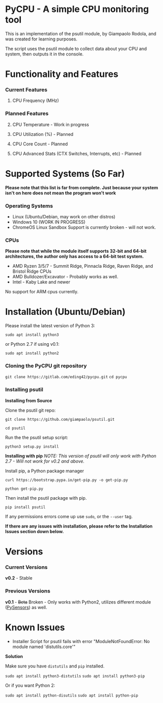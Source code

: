 # PyCPU - A simple CPU monitoring tool

This is an implementation of the psutil module, by Giampaolo Rodola, and was created for learning purposes.

The script uses the psutil module to collect data about your CPU and system, then outputs it in the console. 

# Functionality and Features
### Current Features

1. CPU Frequency (MHz)

### Planned Features

2. CPU Temperature - Work in progress

3. CPU Utilization (%) - Planned

4. CPU Core Count - Planned

5. CPU Advanced Stats (CTX Switches, Interrupts, etc) - Planned

# Supported Systems (So Far)
**Please note that this list is far from complete. Just because your system isn't on here does not mean the program won't work**

### Operating Systems

* Linux (Ubuntu/Debian, may work on other distros)
* Windows 10 (WORK IN PROGRESS)
* ChromeOS Linux Sandbox Support is currently broken - will not work. 

### CPUs
**Please note that while the module itself supports 32-bit and 64-bit architectures, the author only has access to a 64-bit test system.**

* AMD Ryzen 3/5/7 - Summit Ridge, Pinnacla Ridge, Raven Ridge, and Bristol Ridge CPUs
* AMD Bulldozer/Excavator - Probably works as well. 
* Intel - Kaby Lake and newer

No support for ARM cpus currently. 

# Installation (Ubuntu/Debian)

Please install the latest version of Python 3:

`sudo apt install python3`

or Python 2.7 if using v0.1:

`sudo apt install python2`

### Cloning the PyCPU git repository

`git clone https://gitlab.com/eding42/pycpu.git`
`cd pycpu`

### Installing psutil

**Installing from Source**

Clone the psutil git repo:

`git clone https://github.com/giampaolo/psutil.git`

`cd psutil`

Run the the psutil setup script:

`python3 setup.py install`

**Installing with pip**
*NOTE: This version of psutil will only work with Python 2.7 - Will not work for v0.2 and above.*

Install pip, a Python package manager

`curl https://bootstrap.pypa.io/get-pip.py -o get-pip.py`

`python get-pip.py`

Then install the psutil package with pip. 

`pip install psutil`

If any permissions errors come up use `sudo`, or the `--user` tag.

**If there are any issues with installation, please refer to the Installation Issues section down below.**

# Versions
### Current Versions

**v0.2** - Stable

### Previous Versions

**v0.1** - ~~Beta~~ Broken - Only works with Python2, utilizes different module ([PySensors](https://pypi.org/project/PySensors/)) as well. 

# Known Issues

+ Installer Script for psutil fails with error "ModuleNotFoundError: No module named 'distutils.core'"

**Solution**

Make sure you have `distutils` and `pip` installed.

`sudo apt install python3-distutils`
`sudo apt install python3-pip`

Or if you want Python 2:

`sudo apt install python-disutils`
`sudo apt install python-pip`
